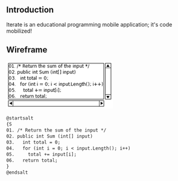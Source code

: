 ## Introduction

Iterate is an educational programming mobile application; it's code mobilized!

## Wireframe

![Use Case Diagram](https://raw.githubusercontent.com/iteratecode/.github/main/images/code-wireframe.png)

```
@startsalt
{S
01. /* Return the sum of the input */
02. public int Sum (int[] input)
03.   int total = 0;
04.   for (int i = 0; i < input.Length(); i++)
05.     total += input[i];
06.   return total;
}
@endsalt
```